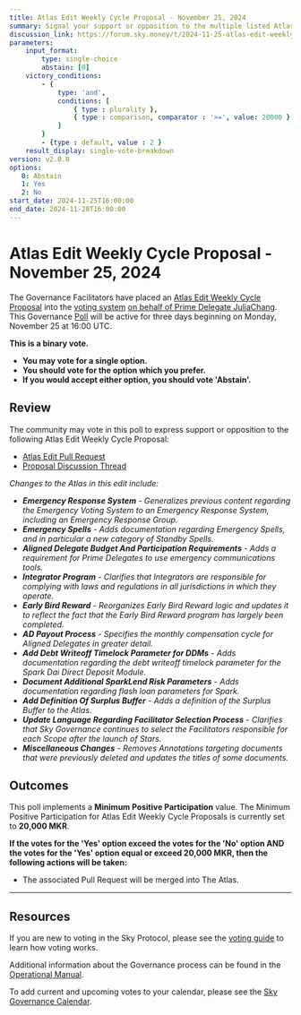```yaml
---
title: Atlas Edit Weekly Cycle Proposal - November 25, 2024
summary: Signal your support or opposition to the multiple listed Atlas Edits in the weekly cycle.
discussion_link: https://forum.sky.money/t/2024-11-25-atlas-edit-weekly-cycle-forum-proposal/25590
parameters:
    input_format:
        type: single-choice
        abstain: [0]
    victory_conditions:
        - {
            type: 'and',
            conditions: [
                { type : plurality },
                { type : comparison, comparator : '>=', value: 20000 }
            ]
        }
        - {type : default, value : 2 }
    result_display: single-vote-breakdown
version: v2.0.0
options:
   0: Abstain
   1: Yes
   2: No
start_date: 2024-11-25T16:00:00
end_date: 2024-11-28T16:00:00
---
```

# Atlas Edit Weekly Cycle Proposal - November 25, 2024

The Governance Facilitators have placed an [Atlas Edit Weekly Cycle Proposal](https://sky-atlas.powerhouse.io/#A.1.9.2_Atlas_Edit_Weekly_Cycle-4a8ad9ad-5c5d-4994-9b46-f04c0e61ce59|0db30308) into the [voting system](https://vote.makerdao.com/polling) [on behalf of Prime Delegate JuliaChang](https://forum.sky.money/t/2024-11-25-atlas-edit-weekly-cycle-forum-proposal/25590/2). This Governance [Poll](https://sky-atlas.powerhouse.io/#A.1.9.2_Atlas_Edit_Weekly_Cycle-4a8ad9ad-5c5d-4994-9b46-f04c0e61ce59%7C0db30308) will be active for three days beginning on Monday, November 25 at 16:00 UTC.

**This is a binary vote.**

- **You may vote for a single option.**
- **You should vote for the option which you prefer.**
- **If you would accept either option, you should vote 'Abstain'.**

## Review

The community may vote in this poll to express support or opposition to the following Atlas Edit Weekly Cycle Proposal:

- [Atlas Edit Pull Request](https://github.com/makerdao/next-gen-atlas/pull/50)
- [Proposal Discussion Thread](https://forum.sky.money/t/2024-11-25-atlas-edit-weekly-cycle-forum-proposal/25590)

*Changes to the Atlas in this edit include:*

- ***Emergency Response System** - Generalizes previous content regarding the Emergency Voting System to an Emergency Response System, including an Emergency Response Group.*
- ***Emergency Spells** - Adds documentation regarding Emergency Spells, and in particular a new category of Standby Spells.*
- ***Aligned Delegate Budget And Participation Requirements** - Adds a requirement for Prime Delegates to use emergency communications tools.*
- ***Integrator Program** - Clarifies that Integrators are responsible for complying with laws and regulations in all jurisdictions in which they operate.*
- ***Early Bird Reward** - Reorganizes Early Bird Reward logic and updates it to reflect the fact that the Early Bird Reward program has largely been completed.*
- ***AD Payout Process** - Specifies the monthly compensation cycle for Aligned Delegates in greater detail.*
- ***Add Debt Writeoff Timelock Parameter for DDMs** - Adds documentation regarding the debt writeoff timelock parameter for the Spark Dai Direct Deposit Module.*
- ***Document Additional SparkLend Risk Parameters** - Adds documentation regarding flash loan parameters for Spark.*
- ***Add Definition Of Surplus Buffer** - Adds a definition of the Surplus Buffer to the Atlas*.
- ***Update Language Regarding Facilitator Selection Process** - Clarifies that Sky Governance continues to select the Facilitators responsible for each Scope after the launch of Stars.*
- ***Miscellaneous Changes** - Removes Annotations targeting documents that were previously deleted and updates the titles of some documents.*


## Outcomes

This poll implements a **Minimum Positive Participation** value. The Minimum Positive Participation for Atlas Edit Weekly Cycle Proposals is currently set to **20,000 MKR**.

**If the votes for the 'Yes' option exceed the votes for the 'No' option AND the votes for the 'Yes' option equal or exceed 20,000 MKR, then the following actions will be taken:**

- The associated Pull Request will be merged into The Atlas.

---

## Resources

If you are new to voting in the Sky Protocol, please see the [voting guide](https://manual.makerdao.com/governance/voting-in-makerdao/on-chain-governance) to learn how voting works.

Additional information about the Governance process can be found in the [Operational Manual](https://manual.makerdao.com).

To add current and upcoming votes to your calendar, please see the [Sky Governance Calendar](https://manual.makerdao.com/makerdao/calendars/governance-calendar).
